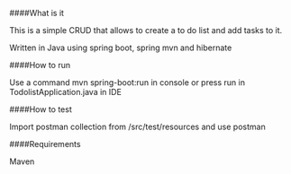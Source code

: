 ####What is it

This is a simple CRUD that allows to create a to do list and add tasks to it. 

Written in Java using spring boot, spring mvn and hibernate

####How to run

Use a command mvn spring-boot:run in console or press run in TodolistApplication.java in IDE


####How to test 

Import postman collection from /src/test/resources and use postman

####Requirements 

Maven
